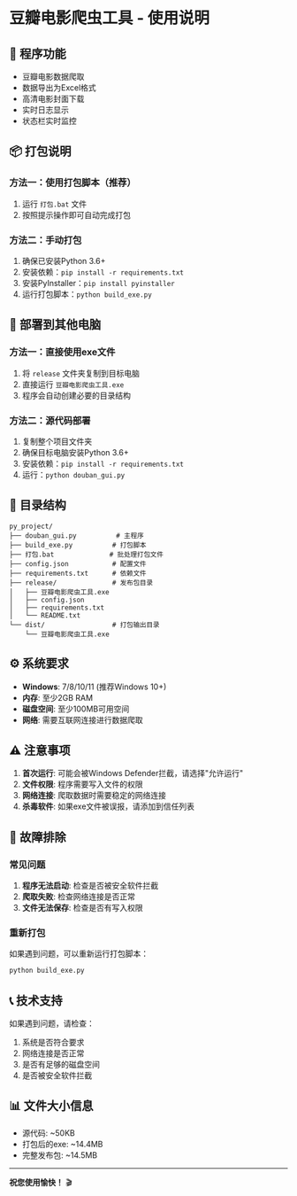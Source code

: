 # 豆瓣电影爬虫工具 - 使用说明

## 🎯 程序功能
- 豆瓣电影数据爬取
- 数据导出为Excel格式
- 高清电影封面下载
- 实时日志显示
- 状态栏实时监控

## 📦 打包说明

### 方法一：使用打包脚本（推荐）
1. 运行 `打包.bat` 文件
2. 按照提示操作即可自动完成打包

### 方法二：手动打包
1. 确保已安装Python 3.6+
2. 安装依赖：`pip install -r requirements.txt`
3. 安装PyInstaller：`pip install pyinstaller`
4. 运行打包脚本：`python build_exe.py`

## 🚀 部署到其他电脑

### 方法一：直接使用exe文件
1. 将 `release` 文件夹复制到目标电脑
2. 直接运行 `豆瓣电影爬虫工具.exe`
3. 程序会自动创建必要的目录结构

### 方法二：源代码部署
1. 复制整个项目文件夹
2. 确保目标电脑安装Python 3.6+
3. 安装依赖：`pip install -r requirements.txt`
4. 运行：`python douban_gui.py`

## 📁 目录结构
```
py_project/
├── douban_gui.py          # 主程序
├── build_exe.py          # 打包脚本
├── 打包.bat              # 批处理打包文件
├── config.json           # 配置文件
├── requirements.txt      # 依赖文件
├── release/              # 发布包目录
│   ├── 豆瓣电影爬虫工具.exe
│   ├── config.json
│   ├── requirements.txt
│   └── README.txt
└── dist/                 # 打包输出目录
    └── 豆瓣电影爬虫工具.exe
```

## ⚙️ 系统要求
- **Windows**: 7/8/10/11 (推荐Windows 10+)
- **内存**: 至少2GB RAM
- **磁盘空间**: 至少100MB可用空间
- **网络**: 需要互联网连接进行数据爬取

## ⚠️ 注意事项
1. **首次运行**: 可能会被Windows Defender拦截，请选择"允许运行"
2. **文件权限**: 程序需要写入文件的权限
3. **网络连接**: 爬取数据时需要稳定的网络连接
4. **杀毒软件**: 如果exe文件被误报，请添加到信任列表

## 🔧 故障排除

### 常见问题
1. **程序无法启动**: 检查是否被安全软件拦截
2. **爬取失败**: 检查网络连接是否正常
3. **文件无法保存**: 检查是否有写入权限

### 重新打包
如果遇到问题，可以重新运行打包脚本：
```bash
python build_exe.py
```

## 📞 技术支持
如果遇到问题，请检查：
1. 系统是否符合要求
2. 网络连接是否正常
3. 是否有足够的磁盘空间
4. 是否被安全软件拦截

## 📊 文件大小信息
- 源代码: ~50KB
- 打包后的exe: ~14.4MB
- 完整发布包: ~14.5MB

---
**祝您使用愉快！** 🎬